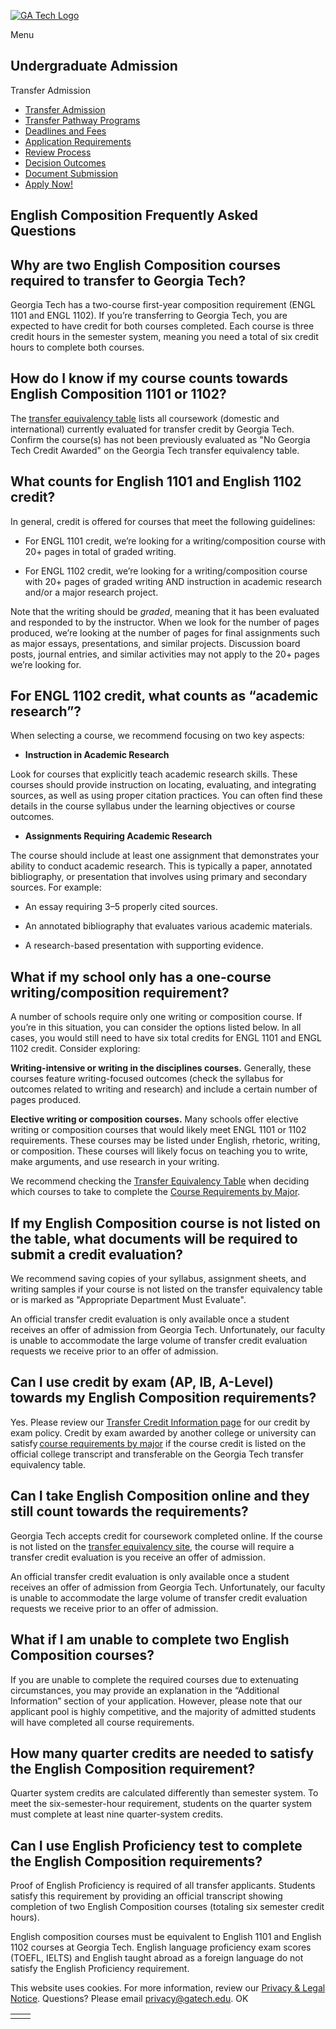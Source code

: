 [![GA Tech Logo](https://admission.gatech.edu/images/gt-logo-oneline-white.svg)](https://admission.gatech.edu/)

Menu

## Undergraduate Admission

Transfer Admission

- [Transfer Admission](https://admission.gatech.edu/transfer)
- [Transfer Pathway Programs](https://admission.gatech.edu/transfer/transfer-pathway-programs)
- [Deadlines and Fees](https://admission.gatech.edu/transfer/deadlines-fees)
- [Application Requirements](https://admission.gatech.edu/transfer/application-requirements)
- [Review Process](https://admission.gatech.edu/transfer/application-review)
- [Decision Outcomes](https://admission.gatech.edu/transfer/decision-outcomes)
- [Document Submission](https://admission.gatech.edu/apply/documents)
- [Apply Now!](https://application.gatech.edu/apply/)

## English Composition Frequently Asked Questions

## Why are two English Composition courses required to transfer to Georgia Tech?

Georgia Tech has a two-course first-year composition requirement (ENGL 1101 and ENGL 1102). If you’re transferring to Georgia Tech, you are expected to have credit for both courses completed. Each course is three credit hours in the semester system, meaning you need a total of six credit hours to complete both courses.

## How do I know if my course counts towards English Composition 1101 or 1102?

The [transfer equivalency table](https://oscar.gatech.edu/pls/bprod/wwsktrna.P_find_location) lists all coursework (domestic and international) currently evaluated for transfer credit by Georgia Tech. Confirm the course(s) has not been previously evaluated as "No Georgia Tech Credit Awarded" on the Georgia Tech transfer equivalency table.

## What counts for English 1101 and English 1102 credit?

In general, credit is offered for courses that meet the following guidelines:

- For ENGL 1101 credit, we’re looking for a writing/composition course with 20+ pages in total of graded writing.

- For ENGL 1102 credit, we’re looking for a writing/composition course with 20+ pages of graded writing AND instruction in academic research and/or a major research project.


Note that the writing should be _graded_, meaning that it has been evaluated and responded to by the instructor. When we look for the number of pages produced, we’re looking at the number of pages for final assignments such as major essays, presentations, and similar projects. Discussion board posts, journal entries, and similar activities may not apply to the 20+ pages we’re looking for.

## For ENGL 1102 credit, what counts as “academic research”?

When selecting a course, we recommend focusing on two key aspects:

- **Instruction in Academic Research**


Look for courses that explicitly teach academic research skills. These courses should provide instruction on locating, evaluating, and integrating sources, as well as using proper citation practices. You can often find these details in the course syllabus under the learning objectives or course outcomes.

- **Assignments Requiring Academic Research**


The course should include at least one assignment that demonstrates your ability to conduct academic research. This is typically a paper, annotated bibliography, or presentation that involves using primary and secondary sources. For example:

  - An essay requiring 3–5 properly cited sources.

  - An annotated bibliography that evaluates various academic materials.

  - A research-based presentation with supporting evidence.

## What if my school only has a one-course writing/composition requirement?

A number of schools require only one writing or composition course. If you’re in this situation, you can consider the options listed below. In all cases, you would still need to have six total credits for ENGL 1101 and ENGL 1102 credit. Consider exploring:

**Writing-intensive or writing in the disciplines courses.** Generally, these courses feature writing-focused outcomes (check the syllabus for outcomes related to writing and research) and include a certain number of pages produced.

**Elective writing or composition courses.** Many schools offer elective writing or composition courses that would likely meet ENGL 1101 or 1102 requirements. These courses may be listed under English, rhetoric, writing, or composition. These courses will likely focus on teaching you to write, make arguments, and use research in your writing.

We recommend checking the [Transfer Equivalency Table](https://admission.gatech.edu/transfer/transfer-credit) when deciding which courses to take to complete the [Course Requirements by Major](https://admission.gatech.edu/transfer/course-requirements-major).

## If my English Composition course is not listed on the table, what documents will be required to submit a credit evaluation?

We recommend saving copies of your syllabus, assignment sheets, and writing samples if your course is not listed on the transfer equivalency table or is marked as "Appropriate Department Must Evaluate".

An official transfer credit evaluation is only available once a student receives an offer of admission from Georgia Tech. Unfortunately, our faculty is unable to accommodate the large volume of transfer credit evaluation requests we receive prior to an offer of admission.

## Can I use credit by exam (AP, IB, A-Level) towards my English Composition requirements?

Yes. Please review our [Transfer Credit Information page](https://admission.gatech.edu/transfer/transfer-credit) for our credit by exam policy. Credit by exam awarded by another college or university can satisfy [course requirements by major](https://admission.gatech.edu/transfer/course-requirements-major) if the course credit is listed on the official college transcript and transferable on the Georgia Tech transfer equivalency table.

## Can I take English Composition online and they still count towards the requirements?

Georgia Tech accepts credit for coursework completed online. If the course is not listed on the [transfer equivalency site](https://registrar.gatech.edu/info/transfer-credit-equivalency-tables), the course will require a transfer credit evaluation is you receive an offer of admission.

An official transfer credit evaluation is only available once a student receives an offer of admission from Georgia Tech. Unfortunately, our faculty is unable to accommodate the large volume of transfer credit evaluation requests we receive prior to an offer of admission.

## What if I am unable to complete two English Composition courses?

If you are unable to complete the required courses due to extenuating circumstances, you may provide an explanation in the “Additional Information” section of your application. However, please note that our applicant pool is highly competitive, and the majority of admitted students will have completed all course requirements.

## How many quarter credits are needed to satisfy the English Composition requirement?

Quarter system credits are calculated differently than semester system. To meet the six-semester-hour requirement, students on the quarter system must complete at least nine quarter-system credits.

## Can I use English Proficiency test to complete the English Composition requirements?

Proof of English Proficiency is required of all transfer applicants. Students satisfy this requirement by providing an official transcript showing completion of two English Composition courses (totaling six semester credit hours).

English composition courses must be equivalent to English 1101 and English 1102 courses at Georgia Tech. English language proficiency exam scores (TOEFL, IELTS) and English taught abroad as a foreign language do not satisfy the English Proficiency requirement.

This website uses cookies. For more information, review our [Privacy & Legal Notice](https://www.gatech.edu/privacy). Questions? Please email [privacy@gatech.edu](mailto:privacy@gatech.edu).
OK

|     |     |
| --- | --- |
|  |  |